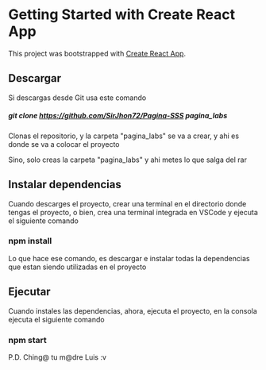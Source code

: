 # Getting Started with Create React App

This project was bootstrapped with [Create React App](https://github.com/facebook/create-react-app).
  ## Descargar
  Si descargas desde Git usa este comando 
  ##### git clone https://github.com/SirJhon72/Pagina-SSS pagina_labs 
  Clonas el repositorio, y la carpeta "pagina_labs" se va a crear, y ahi es donde se va a colocar el proyecto
  
  Sino, solo creas la carpeta "pagina_labs" y ahi metes lo que salga del rar
  
  ## Instalar dependencias 
  
  Cuando descarges el proyecto, crear una terminal en el directorio donde tengas el proyecto, o bien, crea una terminal integrada en VSCode y ejecuta el siguiente comando 
  
  ### npm install 
  
  Lo que hace ese comando, es descargar e instalar todas la dependencias que estan siendo utilizadas en el proyecto 

  
  ## Ejecutar 
  
  Cuando instales las dependencias, ahora, ejecuta el proyecto, en la consola ejecuta el siguiente comando 
  
  ### npm start 

  P.D. Ching@ tu m@dre Luis :v 
